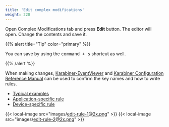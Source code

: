 ```yaml
---
title: 'Edit complex modifications'
weight: 220
---
```


Open Complex Modifications tab and press **Edit** button.
The editor will open. Change the contents and save it.

{{% alert title="Tip" color="primary" %}}

You can save by using the <kbd>command + s</kbd> shortcut as well.

{{% /alert %}}

When making changes, [Karabiner-EventViewer](/docs/manual/operation/eventviewer/) and [Karabiner Configuration Reference Manual](/docs/json/) can be used to confirm the key names and how to write rules.

-   [Typical examples](/docs/json/typical-complex-modifications-examples/)
-   [Application-specific rule](/docs/json/complex-modifications-manipulator-definition/conditions/frontmost-application/)
-   [Device-specific rule](/docs/json/complex-modifications-manipulator-definition/conditions/device/)

{{< local-image src="images/edit-rule-1@2x.png" >}}
{{< local-image src="images/edit-rule-2@2x.png" >}}
